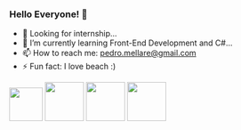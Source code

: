 ### Hello Everyone! 👋

- 🔭 Looking for internship...
- 🌱 I’m currently learning Front-End Development and C#...
- 📫 How to reach me: pedro.mellare@gmail.com
- ⚡ Fun fact: I love beach :)

<div>
<img src="https://cdn.jsdelivr.net/gh/devicons/devicon/icons/javascript/javascript-original.svg" height= 60px width= 60px/>


<img src="https://cdn.jsdelivr.net/gh/devicons/devicon/icons/css3/css3-original-wordmark.svg" height= 70px width= 70px/>


<img src="https://cdn.jsdelivr.net/gh/devicons/devicon/icons/html5/html5-original-wordmark.svg" height= 70px width= 70px/>


<img src="https://cdn.jsdelivr.net/gh/devicons/devicon/icons/csharp/csharp-original.svg" height= 70px width= 70px/>
<div/>
